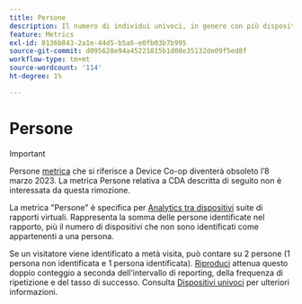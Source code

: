 ```yaml
---
title: Persone
description: Il numero di individui univoci, in genere con più dispositivi.
feature: Metrics
exl-id: 0136b843-2a1e-44d5-b5a6-e0fb03b7b995
source-git-commit: d095628e94a45221815b1d08e35132de09f5ed8f
workflow-type: tm+mt
source-wordcount: '114'
ht-degree: 1%

---
```


# Persone

>[!IMPORTANT]
>
>Persone [metrica](overview.md) che si riferisce a Device Co-op diventerà obsoleto l’8 marzo 2023. La metrica Persone relativa a CDA descritta di seguito non è interessata da questa rimozione.

La metrica &quot;Persone&quot; è specifica per [Analytics tra dispositivi](../cda/overview.md) suite di rapporti virtuali. Rappresenta la somma delle persone identificate nel rapporto, più il numero di dispositivi che non sono identificati come appartenenti a una persona.

Se un visitatore viene identificato a metà visita, può contare su 2 persone (1 persona non identificata e 1 persona identificata). [Riproduci](/help/components/cda/replay.md) attenua questo doppio conteggio a seconda dell’intervallo di reporting, della frequenza di ripetizione e del tasso di successo. Consulta [Dispositivi univoci](unique-devices.md) per ulteriori informazioni.
